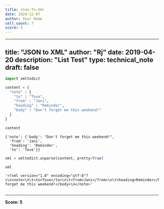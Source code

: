 ```yaml
---
title: Json-To-Xml
date: 2024-12-07
author: Your Name
cell_count: 7
score: 5
---
```


---
title: "JSON to XML"
author: "Rj"
date: 2019-04-20
description: "List Test"
type: technical_note
draft: false
---

```python
import xmltodict
```


```python
content = {
  "note" : {
    "to" : "Tove",
    "from" : "Jani",
    "heading" : "Reminder",
    "body" : "Don't forget me this weekend!"
  }
}
```


```python
content
```




    {'note': {'body': "Don't forget me this weekend!",
      'from': 'Jani',
      'heading': 'Reminder',
      'to': 'Tove'}}




```python
xml = xmltodict.unparse(content, pretty=True)
```


```python
xml
```




    '<?xml version="1.0" encoding="utf-8"?>\n<note>\n\t<to>Tove</to>\n\t<from>Jani</from>\n\t<heading>Reminder</heading>\n\t<body>Don\'t forget me this weekend!</body>\n</note>'




```python

```


---
**Score: 5**